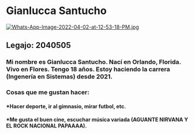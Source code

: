 # Gianlucca Santucho #

[![Whats-App-Image-2022-04-02-at-12-53-18-PM.jpg](https://i.postimg.cc/G3kfZdjM/Whats-App-Image-2022-04-02-at-12-53-18-PM.jpg)](https://postimg.cc/rzwg463W)

## Legajo: 2040505 ##

### Mi nombre es Gianlucca Santucho. Nací en Orlando, Florida. Vivo en Flores. Tengo 18 años. Estoy haciendo la carrera (Ingenería en Sistemas) desde 2021. ###

### Cosas que me gustan hacer: ###
#### *Hacer deporte, ir al gimnasio, mirar futbol, etc. ####
#### *Me gusta el buen cine, escuchar música variada (AGUANTE NIRVANA Y EL ROCK NACIONAL PAPAAAA). ####











